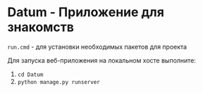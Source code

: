 # Datum - Приложение для знакомств

`run.cmd` - для установки необходимых пакетов для проекта

Для запуска веб-приложения на локальном хосте выполните:
1) `cd Datum`
2) `python manage.py runserver`
